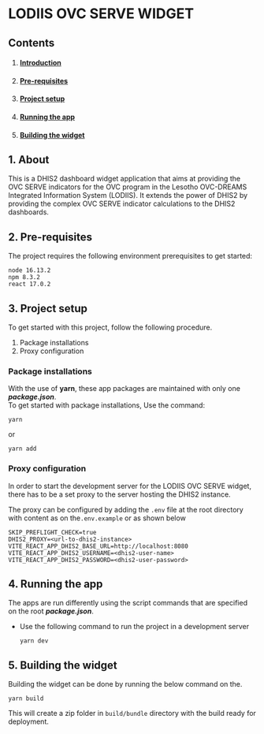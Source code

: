 # LODIIS OVC SERVE WIDGET

## Contents

1.  #### [Introduction](#introduction)
2.  #### [Pre-requisites](#pre-requisites)
3.  #### [Project setup](#setup)
4.  #### [Running the app](#run)
5.  #### [Building the widget](#build)

## <a name='introduction'></a>1. About

This is a DHIS2 dashboard widget application that aims at providing the OVC SERVE indicators for the OVC program in the Lesotho OVC-DREAMS Integrated Information System (LODIIS). It extends the power of DHIS2 by providing the complex OVC SERVE indicator calculations to the DHIS2 dashboards.

## <a name='pre-requisites'></a>2. Pre-requisites

The project requires the following environment prerequisites to get started:

```
node 16.13.2
npm 8.3.2
react 17.0.2
```

## <a name='setup'></a>3. Project setup

To get started with this project, follow the following procedure.

<ol>
<li>Package installations</li>
<li>Proxy configuration</li>
</ol>

### Package installations

With the use of <b>yarn</b>, these app packages are maintained with only one _***package.json***_. <br>
To get started with package installations, Use the command:

```
yarn
```

or

```
yarn add
```

### Proxy configuration

In order to start the development server for the LODIIS OVC SERVE widget, there has to be a set proxy to the server hosting the DHIS2 instance.

The proxy can be configured by adding the `.env` file at the root directory with content as on the`.env.example` or as shown below

```
SKIP_PREFLIGHT_CHECK=true
DHIS2_PROXY=<url-to-dhis2-instance>
VITE_REACT_APP_DHIS2_BASE_URL=http://localhost:8080
VITE_REACT_APP_DHIS2_USERNAME=<dhis2-user-name>
VITE_REACT_APP_DHIS2_PASSWORD=<dhis2-user-password>

```

## <a name='run'></a>4. Running the app

The apps are run differently using the script commands that are specified on the root _***package.json***_.

<ul>
<li>Use the following command to run the project in a development server<br>

```
yarn dev
```

 </li>

</ul>

## <a name='build'></a>5. Building the widget

Building the widget can be done by running the below command on the.

```
yarn build
```

This will create a zip folder in `build/bundle` directory with the build ready for deployment.

  </li>
  
</ul>
